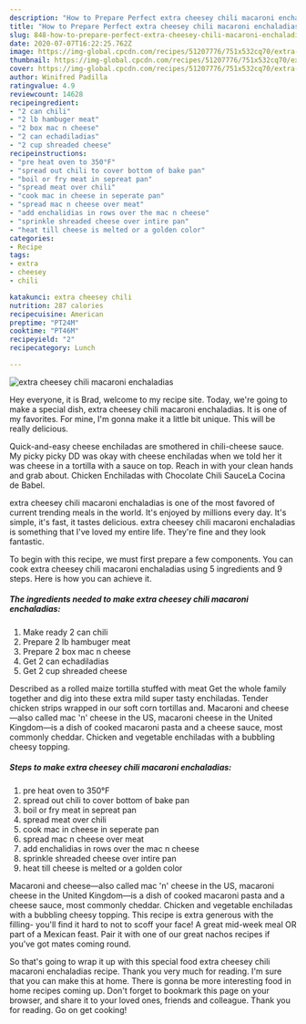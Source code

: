 ```yaml
---
description: "How to Prepare Perfect extra cheesey chili macaroni enchaladias"
title: "How to Prepare Perfect extra cheesey chili macaroni enchaladias"
slug: 848-how-to-prepare-perfect-extra-cheesey-chili-macaroni-enchaladias
date: 2020-07-07T16:22:25.762Z
image: https://img-global.cpcdn.com/recipes/51207776/751x532cq70/extra-cheesey-chili-macaroni-enchaladias-recipe-main-photo.jpg
thumbnail: https://img-global.cpcdn.com/recipes/51207776/751x532cq70/extra-cheesey-chili-macaroni-enchaladias-recipe-main-photo.jpg
cover: https://img-global.cpcdn.com/recipes/51207776/751x532cq70/extra-cheesey-chili-macaroni-enchaladias-recipe-main-photo.jpg
author: Winifred Padilla
ratingvalue: 4.9
reviewcount: 14628
recipeingredient:
- "2 can chili"
- "2 lb hambuger meat"
- "2 box mac n cheese"
- "2 can echadiladias"
- "2 cup shreaded cheese"
recipeinstructions:
- "pre heat oven to 350°F"
- "spread out chili to cover bottom of bake pan"
- "boil or fry meat in sepreat pan"
- "spread meat over chili"
- "cook mac in cheese in seperate pan"
- "spread mac n cheese over meat"
- "add enchalidias in rows over the mac n cheese"
- "sprinkle shreaded cheese over intire pan"
- "heat till cheese is melted or a golden color"
categories:
- Recipe
tags:
- extra
- cheesey
- chili

katakunci: extra cheesey chili 
nutrition: 287 calories
recipecuisine: American
preptime: "PT24M"
cooktime: "PT46M"
recipeyield: "2"
recipecategory: Lunch

---
```



![extra cheesey chili macaroni enchaladias](https://img-global.cpcdn.com/recipes/51207776/751x532cq70/extra-cheesey-chili-macaroni-enchaladias-recipe-main-photo.jpg)

Hey everyone, it is Brad, welcome to my recipe site. Today, we're going to make a special dish, extra cheesey chili macaroni enchaladias. It is one of my favorites. For mine, I'm gonna make it a little bit unique. This will be really delicious.

Quick-and-easy cheese enchiladas are smothered in chili-cheese sauce. My picky picky DD was okay with cheese enchiladas when we told her it was cheese in a tortilla with a sauce on top. Reach in with your clean hands and grab about. Chicken Enchiladas with Chocolate Chili SauceLa Cocina de Babel.

extra cheesey chili macaroni enchaladias is one of the most favored of current trending meals in the world. It's enjoyed by millions every day. It's simple, it's fast, it tastes delicious. extra cheesey chili macaroni enchaladias is something that I've loved my entire life. They're fine and they look fantastic.


To begin with this recipe, we must first prepare a few components. You can cook extra cheesey chili macaroni enchaladias using 5 ingredients and 9 steps. Here is how you can achieve it.

<!--inarticleads1-->

##### The ingredients needed to make extra cheesey chili macaroni enchaladias:

1. Make ready 2 can chili
1. Prepare 2 lb hambuger meat
1. Prepare 2 box mac n cheese
1. Get 2 can echadiladias
1. Get 2 cup shreaded cheese


Described as a rolled maize tortilla stuffed with meat Get the whole family together and dig into these extra mild super tasty enchiladas. Tender chicken strips wrapped in our soft corn tortillas and. Macaroni and cheese—also called mac &#39;n&#39; cheese in the US, macaroni cheese in the United Kingdom—is a dish of cooked macaroni pasta and a cheese sauce, most commonly cheddar. Chicken and vegetable enchiladas with a bubbling cheesy topping. 

<!--inarticleads2-->

##### Steps to make extra cheesey chili macaroni enchaladias:

1. pre heat oven to 350°F
1. spread out chili to cover bottom of bake pan
1. boil or fry meat in sepreat pan
1. spread meat over chili
1. cook mac in cheese in seperate pan
1. spread mac n cheese over meat
1. add enchalidias in rows over the mac n cheese
1. sprinkle shreaded cheese over intire pan
1. heat till cheese is melted or a golden color


Macaroni and cheese—also called mac &#39;n&#39; cheese in the US, macaroni cheese in the United Kingdom—is a dish of cooked macaroni pasta and a cheese sauce, most commonly cheddar. Chicken and vegetable enchiladas with a bubbling cheesy topping. This recipe is extra generous with the filling- you&#39;ll find it hard to not to scoff your face! A great mid-week meal OR part of a Mexican feast. Pair it with one of our great nachos recipes if you&#39;ve got mates coming round. 

So that's going to wrap it up with this special food extra cheesey chili macaroni enchaladias recipe. Thank you very much for reading. I'm sure that you can make this at home. There is gonna be more interesting food in home recipes coming up. Don't forget to bookmark this page on your browser, and share it to your loved ones, friends and colleague. Thank you for reading. Go on get cooking!
